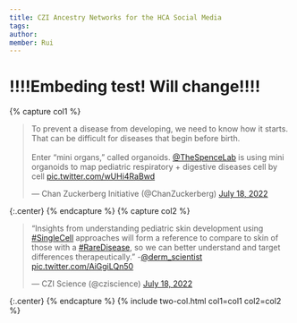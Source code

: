 ```yaml
---
title: CZI Ancestry Networks for the HCA Social Media
tags:
author: 
member: Rui
---
```

# !!!!Embeding test! Will change!!!!
<!-- Twitter embeds from https://publish.twitter.com/ -->

{% capture col1 %}
<blockquote class="twitter-tweet"><p lang="en" dir="ltr">To prevent a disease from developing, we need to know how it starts. That can be difficult for diseases that begin before birth.<br><br>Enter “mini organs,” called organoids. <a href="https://twitter.com/TheSpenceLab?ref_src=twsrc%5Etfw">@TheSpenceLab</a> is using mini organoids to map pediatric respiratory + digestive diseases cell by cell <a href="https://t.co/wUHi4RaBwd">pic.twitter.com/wUHi4RaBwd</a></p>&mdash; Chan Zuckerberg Initiative (@ChanZuckerberg) <a href="https://twitter.com/ChanZuckerberg/status/1549079566970286081?ref_src=twsrc%5Etfw">July 18, 2022</a></blockquote> 
<script async src="https://platform.twitter.com/widgets.js" charset="utf-8"></script>
{:.center}
{% endcapture %}
{% capture col2 %}
<blockquote class="twitter-tweet"><p lang="en" dir="ltr">“Insights from understanding pediatric skin development using <a href="https://twitter.com/hashtag/SingleCell?src=hash&amp;ref_src=twsrc%5Etfw">#SingleCell</a> approaches will form a reference to compare to skin of those with a <a href="https://twitter.com/hashtag/RareDisease?src=hash&amp;ref_src=twsrc%5Etfw">#RareDisease</a>, so we can better understand and target differences therapeutically.” -<a href="https://twitter.com/derm_scientist?ref_src=twsrc%5Etfw">@derm_scientist</a> <a href="https://t.co/AiGgiLQn50">pic.twitter.com/AiGgiLQn50</a></p>&mdash; CZI Science (@cziscience) <a href="https://twitter.com/cziscience/status/1549112536829673473?ref_src=twsrc%5Etfw">July 18, 2022</a></blockquote> 
<script async src="https://platform.twitter.com/widgets.js" charset="utf-8"></script>
{:.center}
{% endcapture %}
{% include two-col.html col1=col1 col2=col2 %}




